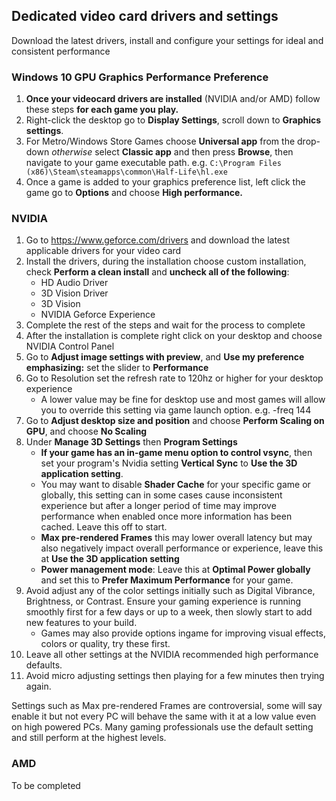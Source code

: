 ## Dedicated video card drivers and settings
Download the latest drivers, install and configure your settings for ideal and consistent performance

### Windows 10 GPU Graphics Performance Preference
1. **Once your videocard drivers are installed** (NVIDIA and/or AMD) follow these steps **for each game you play.**
2. Right-click the desktop go to **Display Settings**, scroll down to **Graphics settings**.
3. For Metro/Windows Store Games choose **Universal app** from the drop-down *otherwise* select **Classic app** and then press **Browse**, then navigate to your game executable path. e.g. `C:\Program Files (x86)\Steam\steamapps\common\Half-Life\hl.exe`
4. Once a game is added to your graphics preference list, left click the game go to **Options** and choose **High performance.**

### NVIDIA
1. Go to https://www.geforce.com/drivers and download the latest applicable drivers for your video card
2. Install the drivers, during the installation choose custom installation, check **Perform a clean install** and **uncheck all of the following**:
   - HD Audio Driver
   - 3D Vision Driver
   - 3D Vision 
   - NVIDIA Geforce Experience
3. Complete the rest of the steps and wait for the process to complete
4. After the installation is complete right click on your desktop and choose NVIDIA Control Panel
5. Go to **Adjust image settings with preview**, and **Use my preference emphasizing:** set the slider to **Performance**
6. Go to Resolution set the refresh rate to 120hz or higher for your desktop experience
   - A lower value may be fine for desktop use and most games will allow you to override this setting via game launch option. e.g. -freq 144
7. Go to **Adjust desktop size and position** and choose **Perform Scaling on GPU**, and choose **No Scaling**
8. Under **Manage 3D Settings** then **Program Settings**
   - **If your game has an in-game menu option to control vsync**, then set your program's Nvidia setting **Vertical Sync** to **Use the 3D application setting**.
   - You may want to disable **Shader Cache** for your specific game or globally, this setting can in some cases cause inconsistent experience but after a longer period of time may improve performance when enabled once more information has been cached. Leave this off to start.
   - **Max pre-rendered Frames** this may lower overall latency but may also negatively impact overall performance or experience, leave this at **Use the 3D application setting**
   - **Power management mode**: Leave this at **Optimal Power globally** and set this to **Prefer Maximum Performance** for your game.
9. Avoid adjust any of the color settings initially such as Digital Vibrance, Brightness, or Contrast. Ensure your gaming experience is running smoothly first for a few days or up to a week, then slowly start to add new features to your build.
   - Games may also provide options ingame for improving visual effects, colors or quality, try these first.
10. Leave all other settings at the NVIDIA recommended high performance defaults.
11. Avoid micro adjusting settings then playing for a few minutes then trying again.

Settings such as Max pre-rendered Frames are controversial, some will say enable it but not every PC will behave the same with it at a low value even on high powered PCs. Many gaming professionals use the default setting and still perform at the highest levels.

### AMD
To be completed
